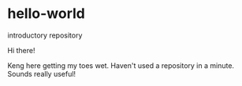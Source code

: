# hello-world
introductory repository

Hi there!

Keng here getting my toes wet. Haven't used a repository in a minute.
Sounds really useful!
